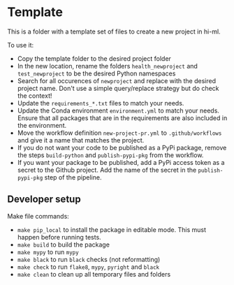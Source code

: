 # Template

This is a folder with a template set of files to create a new project in hi-ml.

To use it:

* Copy the template folder to the desired project folder
* In the new location, rename the folders `health_newproject` and `test_newproject` to be the desired Python namespaces
* Search for all occurences of `newproject` and replace with the desired project name. Don't use a simple query/replace
  strategy but do check the context!
* Update the `requirements_*.txt` files to match your needs.
* Update the Conda environment `environment.yml` to match your needs. Ensure that all packages that are in the
  requirements are also included in the environment.
* Move the workflow definition `new-project-pr.yml` to `.github/workflows` and give it a name that matches the project.
* If you do not want your code to be published as a PyPi package, remove the steps `build-python` and `publish-pypi-pkg`
  from the workflow.
* If you want your package to be published, add a PyPi access token as a secret to the Github project. Add the name of
  the secret in the `publish-pypi-pkg` step of the pipeline.

## Developer setup

Make file commands:

* `make pip_local` to install the package in editable mode. This must happen before running tests.
* `make build` to build the package
* `make mypy` to run `mypy`
* `make black` to run `black` checks (not reformatting)
* `make check` to run `flake8`, `mypy`, `pyright` and `black`
* `make clean` to clean up all temporary files and folders
